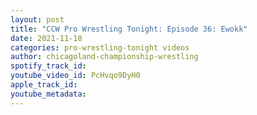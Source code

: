 ```yaml
---
layout: post
title: "CCW Pro Wrestling Tonight: Episode 36: Ewokk"
date: 2021-11-18
categories: pro-wrestling-tonight videos
author: chicagoland-championship-wrestling
spotify_track_id: 
youtube_video_id: PcHvqo9DyH0
apple_track_id: 
youtube_metadata: 
---
```

